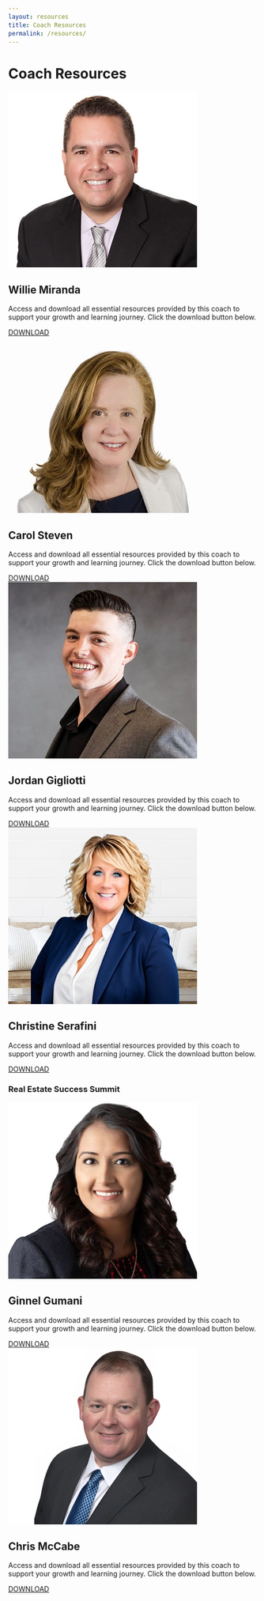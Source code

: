 ```yaml
---
layout: resources
title: Coach Resources
permalink: /resources/
---
```



<div class="resources-container">
    <h1>Coach Resources</h1>
    <div class="resources-inner-container">
            <div class="resources-image-container">
                <img src="uploads/willie-miranda.webp">
            </div>
            <div class="resources-content-container">
                    <h2>Willie Miranda</h2>
                    <p>Access and download all essential resources provided by this coach to support your growth and learning journey. Click the download button below.</p>
                <a href="https://www.dropbox.com/scl/fo/u8bh2yt3nh210kbty0j2f/ADXDut8eWfTp1wwabbLaBZk/Willie%20Miranda?rlkey=d080vdkb7ix1vobm357rgrs2m&subfolder_nav_tracking=1&st=15wi005j&dl=0" target="_blank">
                    <div class="resources-button">DOWNLOAD</div>
                </a>
            </div>
    </div>
    <div class="resources-inner-container">
            <div class="resources-image-container">
                <img src="uploads/carol-steven.webp">
            </div>
            <div class="resources-content-container">
                    <h2>Carol Steven</h2>
                    <p>Access and download all essential resources provided by this coach to support your growth and learning journey. Click the download button below.</p>
                <a href="https://www.dropbox.com/scl/fo/u8bh2yt3nh210kbty0j2f/AI3wIhdBnY9oeXFT4yEa8_Y/Carol%20Steven?rlkey=d080vdkb7ix1vobm357rgrs2m&subfolder_nav_tracking=1&st=u3ibc1h0&dl=0" target="_blank">
                    <div class="resources-button">DOWNLOAD</div>
                </a>
            </div>
    </div>
    <div class="resources-inner-container">
            <div class="resources-image-container">
                <img src="uploads/jordan-gigliotti.webp">
            </div>
            <div class="resources-content-container">
                    <h2>Jordan Gigliotti</h2>
                    <p>Access and download all essential resources provided by this coach to support your growth and learning journey. Click the download button below.</p>
                <a href="https://www.dropbox.com/scl/fo/u8bh2yt3nh210kbty0j2f/AEN7LYv1EgM82cdXxQ4t8xQ/Jordan%20Gigliotti?rlkey=d080vdkb7ix1vobm357rgrs2m&subfolder_nav_tracking=1&st=fs291cwv&dl=0" target="_blank">
                    <div class="resources-button">DOWNLOAD</div>
                </a>
            </div>
    </div>
    <div class="resources-inner-container">
            <div class="resources-image-container">
                <img src="uploads/christine-serafini.webp">
            </div>
            <div class="resources-content-container">
                    <h2>Christine Serafini</h2>
                    <p>Access and download all essential resources provided by this coach to support your growth and learning journey. Click the download button below.</p>
                <a href="https://www.dropbox.com/scl/fo/u8bh2yt3nh210kbty0j2f/ALUiQVCJ3Og5NI6rk2sEX-s/Christine%20Serafini?rlkey=d080vdkb7ix1vobm357rgrs2m&subfolder_nav_tracking=1&st=ykehhxsr&dl=0" target="_blank">
                    <div class="resources-button">DOWNLOAD</div>
                </a>
            </div>
    </div>
    <div class="resources-inner-container">
        <h3>Real Estate Success Summit</h3>
     </div>
     <div class="resources-inner-container">
            <div class="resources-image-container">
                <img src="uploads/ginnel-gumani.webp">
            </div>
            <div class="resources-content-container">
                    <h2>Ginnel Gumani</h2>
                    <p>Access and download all essential resources provided by this coach to support your growth and learning journey. Click the download button below.</p>
                <a href="https://www.dropbox.com/scl/fo/57ut7a9h96oe9raqx37oj/AM4wimBJ5WMsaDRj6VTWegs?rlkey=mnzcw0fjal8zdewa9hgy4jxjj&dl=0" target="_blank">
                    <div class="resources-button">DOWNLOAD</div>
                </a>
            </div>
    </div>
     <div class="resources-inner-container">
            <div class="resources-image-container">
                <img src="uploads/chris-mccabe.webp">
            </div>
            <div class="resources-content-container">
                    <h2>Chris McCabe</h2>
                    <p>Access and download all essential resources provided by this coach to support your growth and learning journey. Click the download button below.</p>
                <a href="https://www.dropbox.com/scl/fo/519o5rqzoqbuq2w0vgl1c/APVA9ApMv9W-oz6YwrF02Mg?rlkey=pqmzo2xu05pm8k2plfagpjps3&dl=0" target="_blank">
                    <div class="resources-button">DOWNLOAD</div>
                </a>
            </div>
    </div>

</div>